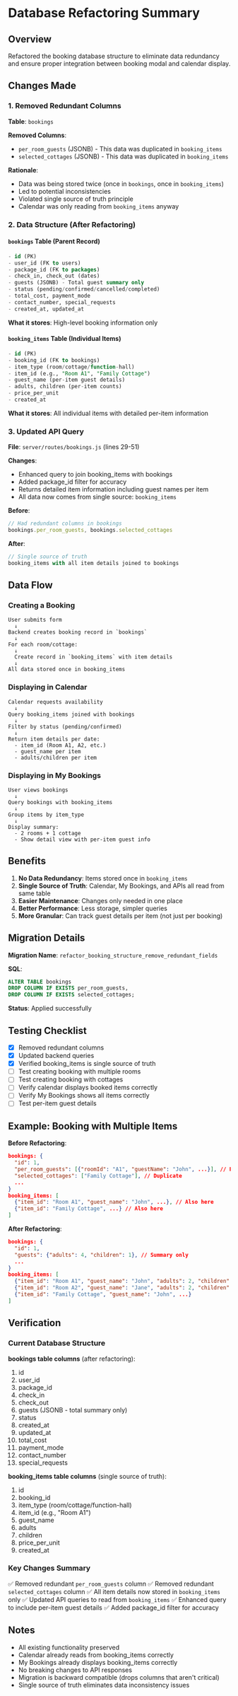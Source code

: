 # Database Refactoring Summary

## Overview
Refactored the booking database structure to eliminate data redundancy and ensure proper integration between booking modal and calendar display.

## Changes Made

### 1. Removed Redundant Columns
**Table**: `bookings`

**Removed Columns**:
- `per_room_guests` (JSONB) - This data was duplicated in `booking_items`
- `selected_cottages` (JSONB) - This data was duplicated in `booking_items`

**Rationale**: 
- Data was being stored twice (once in `bookings`, once in `booking_items`)
- Led to potential inconsistencies
- Violated single source of truth principle
- Calendar was only reading from `booking_items` anyway

### 2. Data Structure (After Refactoring)

#### `bookings` Table (Parent Record)
```sql
- id (PK)
- user_id (FK to users)
- package_id (FK to packages)
- check_in, check_out (dates)
- guests (JSONB) - Total guest summary only
- status (pending/confirmed/cancelled/completed)
- total_cost, payment_mode
- contact_number, special_requests
- created_at, updated_at
```

**What it stores**: High-level booking information only

#### `booking_items` Table (Individual Items)
```sql
- id (PK)
- booking_id (FK to bookings)
- item_type (room/cottage/function-hall)
- item_id (e.g., "Room A1", "Family Cottage")
- guest_name (per-item guest details)
- adults, children (per-item counts)
- price_per_unit
- created_at
```

**What it stores**: All individual items with detailed per-item information

### 3. Updated API Query

**File**: `server/routes/bookings.js` (lines 29-51)

**Changes**:
- Enhanced query to join booking_items with bookings
- Added package_id filter for accuracy
- Returns detailed item information including guest names per item
- All data now comes from single source: `booking_items`

**Before**:
```javascript
// Had redundant columns in bookings
bookings.per_room_guests, bookings.selected_cottages
```

**After**:
```javascript
// Single source of truth
booking_items with all item details joined to bookings
```

## Data Flow

### Creating a Booking

```
User submits form
  ↓
Backend creates booking record in `bookings`
  ↓
For each room/cottage:
  ↓
  Create record in `booking_items` with item details
  ↓
All data stored once in booking_items
```

### Displaying in Calendar

```
Calendar requests availability
  ↓
Query booking_items joined with bookings
  ↓
Filter by status (pending/confirmed)
  ↓
Return item details per date:
  - item_id (Room A1, A2, etc.)
  - guest_name per item
  - adults/children per item
```

### Displaying in My Bookings

```
User views bookings
  ↓
Query bookings with booking_items
  ↓
Group items by item_type
  ↓
Display summary:
  - 2 rooms + 1 cottage
  - Show detail view with per-item guest info
```

## Benefits

1. **No Data Redundancy**: Items stored once in `booking_items`
2. **Single Source of Truth**: Calendar, My Bookings, and APIs all read from same table
3. **Easier Maintenance**: Changes only needed in one place
4. **Better Performance**: Less storage, simpler queries
5. **More Granular**: Can track guest details per item (not just per booking)

## Migration Details

**Migration Name**: `refactor_booking_structure_remove_redundant_fields`

**SQL**:
```sql
ALTER TABLE bookings 
DROP COLUMN IF EXISTS per_room_guests,
DROP COLUMN IF EXISTS selected_cottages;
```

**Status**: Applied successfully

## Testing Checklist

- [x] Removed redundant columns
- [x] Updated backend queries
- [x] Verified booking_items is single source of truth
- [ ] Test creating booking with multiple rooms
- [ ] Test creating booking with cottages
- [ ] Verify calendar displays booked items correctly
- [ ] Verify My Bookings shows all items correctly
- [ ] Test per-item guest details

## Example: Booking with Multiple Items

**Before Refactoring**:
```json
bookings: {
  "id": 1,
  "per_room_guests": [{"roomId": "A1", "guestName": "John", ...}], // Duplicate
  "selected_cottages": ["Family Cottage"], // Duplicate
  ...
}
booking_items: [
  {"item_id": "Room A1", "guest_name": "John", ...}, // Also here
  {"item_id": "Family Cottage", ...} // Also here
]
```

**After Refactoring**:
```json
bookings: {
  "id": 1,
  "guests": {"adults": 4, "children": 1}, // Summary only
  ...
}
booking_items: [
  {"item_id": "Room A1", "guest_name": "John", "adults": 2, "children": 0},
  {"item_id": "Room A2", "guest_name": "Jane", "adults": 2, "children": 1},
  {"item_id": "Family Cottage", "guest_name": "John", ...}
]
```

## Verification

### Current Database Structure

**bookings table columns** (after refactoring):
1. id
2. user_id
3. package_id
4. check_in
5. check_out
6. guests (JSONB - total summary only)
7. status
8. created_at
9. updated_at
10. total_cost
11. payment_mode
12. contact_number
13. special_requests

**booking_items table columns** (single source of truth):
1. id
2. booking_id
3. item_type (room/cottage/function-hall)
4. item_id (e.g., "Room A1")
5. guest_name
6. adults
7. children
8. price_per_unit
9. created_at

### Key Changes Summary

✅ Removed redundant `per_room_guests` column
✅ Removed redundant `selected_cottages` column
✅ All item details now stored in `booking_items` only
✅ Updated API queries to read from `booking_items`
✅ Enhanced query to include per-item guest details
✅ Added package_id filter for accuracy

## Notes

- All existing functionality preserved
- Calendar already reads from booking_items correctly
- My Bookings already displays booking_items correctly
- No breaking changes to API responses
- Migration is backward compatible (drops columns that aren't critical)
- Single source of truth eliminates data inconsistency issues

